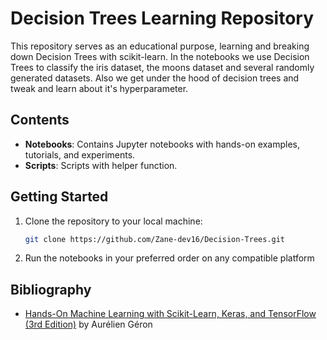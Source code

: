 # Decision Trees Learning Repository

This repository serves as an educational purpose, learning and breaking down Decision Trees with scikit-learn. In the notebooks we use Decision Trees to classify the iris dataset, the moons dataset and several randomly generated datasets. Also we get under the hood of decision trees and tweak and learn about it's hyperparameter.

## Contents

- **Notebooks**: Contains Jupyter notebooks with hands-on examples, tutorials, and experiments.
- **Scripts**: Scripts with helper function.

## Getting Started

1. Clone the repository to your local machine:

    ```bash
    git clone https://github.com/Zane-dev16/Decision-Trees.git
    ```
2. Run the notebooks in your preferred order on any compatible platform

## Bibliography

- [Hands-On Machine Learning with Scikit-Learn, Keras, and TensorFlow (3rd Edition)](https://www.oreilly.com/library/view/hands-on-machine-learning/9781492032632/) by Aurélien Géron
